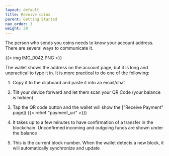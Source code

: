 ```yaml
---
layout: default
title: Receive coins
parent: Getting Started
nav_order: 3
weight: 30
---
```


The person who sends you coins needs to know your account address.
There are several ways to communicate it.

{{< img IMG_0042.PNG >}}

The wallet shows the address on the account page, but it is long and unpractical to type it in.
It is more practical to do one of the following:

1. Copy it to the clipboard and paste it into an email/chat
2. Tilt your device forward and let them scan your QR Code (your balance is hidden)
3. Tap the QR code button and the wallet will show the ["Receive Payment" page](
    {{< relref "payment_uri" >}})


4. It takes up to a few minutes to have confirmation of a transfer in the blockchain.
Unconfirmed incoming and outgoing funds are shown under the balance
5. This is the current block number. When the wallet detects a new block, it will 
automatically synchronize and update
